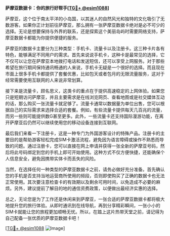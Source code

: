 **萨摩亚数据卡：你的旅行好帮手[[TG💪+ @esim1088](https://t.me/s/esim1088)]**

萨摩亚，这个位于南太平洋的小岛国，以其迷人的自然风光和独特的文化吸引了无数游客。如果你正计划前往萨摩亚，那么拥有一张萨摩亚数据卡绝对是必不可少的选择。无论是想要保持与外界的联系，还是探索这个美丽岛屿时需要网络支持，萨摩亚数据卡都能为你提供便捷的服务。

萨摩亚的数据卡主要分为三种类型：手机卡、流量卡以及注册卡。这三种卡片各有特色，能够满足不同用户的需求。首先来说说手机卡，这种卡是最常见的选择，它不仅可以让您在萨摩亚本地拨打电话和发送短信，还可以享受上网服务。对于那些希望在旅行期间保持通讯畅通的人来说，手机卡无疑是一个很好的选择。而且现在市面上很多手机卡都提供了套餐优惠，比如包天或者包月的无限流量服务，这对于经常需要使用互联网的人来说非常划算。

接下来是流量卡，顾名思义，这类卡的重点在于提供高速稳定的上网体验。如果您只是短期访问萨摩亚，并且主要需求是在线浏览网页、查看地图或是社交媒体互动的话，那么购买一张流量卡就足够了。流量卡通常以数据量为单位出售，您可以根据自己的实际需求来选择合适的套餐。例如，有些流量卡提供每天几百兆的流量，而另一些则可能提供数G甚至更多。此外，一些流量卡还支持国际漫游功能，在离开萨摩亚后仍然可以继续使用您的移动设备连接到互联网。

最后我们来看一下注册卡，这是一种专门为外国游客设计的特殊产品。注册卡的主要目的是帮助游客轻松完成SIM卡激活流程，避免因为语言障碍或操作不熟悉而导致的问题。通过注册卡，您可以直接在网上申请并获得一张全新的萨摩亚号码，然后将此号码绑定到您的手机上即可开始使用。这种方式不仅方便快捷，还能确保个人信息安全，避免因携带实体卡而丢失的风险。

当然，在选择任何一种类型的萨摩亚数据卡之前，请务必做好充分准备。首先确认您的手机是否支持当地运营商所使用的频段，否则即使购买了正确的数据卡也无法正常使用。其次要注意检查卡的有效期以及剩余可用时间，以免造成不必要的麻烦。另外，建议提前了解目的地的通信资费政策，以便做出最经济实惠的选择。

总之，无论您是为了工作还是休闲来到萨摩亚，一张合适的萨摩亚数据卡都将极大地提升您的旅行体验。从即时通讯到在线导航，再到分享精彩瞬间，一张小小的SIM卡就能让您的旅程更加顺畅无忧。所以，在踏上这片热带天堂之前，请记得为自己配备一张优质的萨摩亚数据卡吧！

[[TG💪+ @esim1088](https://t.me/s/esim1088) ![Image](https://i.postimg.cc/4NQfJmqS/Snipaste-2025-05-13-00-14-12.png)]